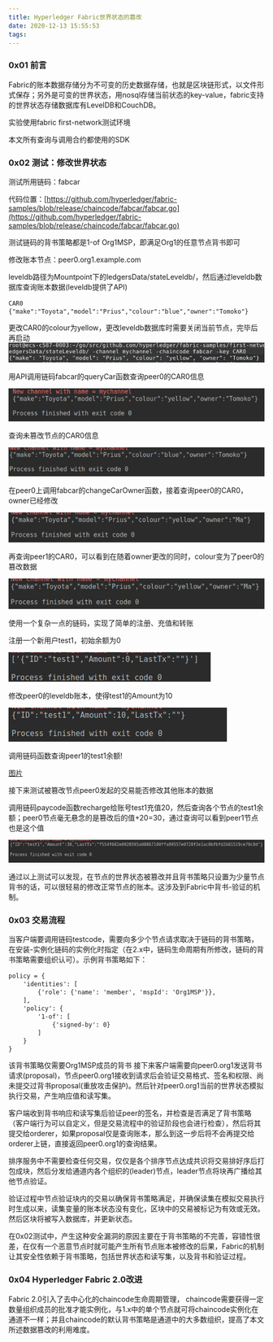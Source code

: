 ```yaml
---
title: Hyperledger Fabric世界状态的篡改
date: 2020-12-13 15:55:53
tags:
---
```

### 0x01 前言

Fabric的账本数据存储分为不可变的历史数据存储，也就是区块链形式，以文件形式保存；另外是可变的世界状态，用nosql存储当前状态的key-value，fabric支持的世界状态存储数据库有LevelDB和CouchDB。

实验使用fabric first-network测试环境

本文所有查询与调用合约都使用的SDK

### 0x02 测试：修改世界状态

测试所用链码：fabcar

代码位置：[https://github.com/hyperledger/fabric-samples/blob/release/chaincode/fabcar/fabcar.go](https://github.com/hyperledger/fabric-samples/blob/release/chaincode/fabcar/fabcar.go)

测试链码的背书策略都是1-of Org1MSP，即满足Org1的任意节点背书即可

修改账本节点：peer0.org1.example.com

leveldb路径为Mountpoint下的ledgersData/stateLeveldb/，然后通过leveldb数据库查询账本数据(leveldb提供了API)

```plain
CAR0 {"make":"Toyota","model":"Prius","colour":"blue","owner":"Tomoko"}
```
更改CAR0的colour为yellow，更改leveldb数据库时需要关闭当前节点，完毕后再启动
![图片](/image/fabric01.PNG)

用API调用链码fabcar的queryCar函数查询peer0的CAR0信息

![图片](/image/fabric02.PNG)

查询未篡改节点的CAR0信息

![图片](/image/fabric03.PNG)

在peer0上调用fabcar的changeCarOwner函数，接着查询peer0的CAR0，owner已经修改

![图片](/image/fabric04.PNG)

再查询peer1的CAR0，可以看到在随着owner更改的同时，colour变为了peer0的篡改数据

![图片](/image/fabric05.png)

使用一个复杂一点的链码，实现了简单的注册、充值和转账

注册一个新用户test1，初始余额为0

![图片](/image/fabric06.png)

修改peer0的leveldb账本，使得test1的Amount为10

![图片](/image/fabric07.png)

调用链码函数查询peer1的test1余额!

[图片](/image/fabric08.png)

接下来测试被篡改节点peer0发起的交易能否修改其他账本的数据

调用链码paycode函数recharge给账号test1充值20，然后查询各个节点的test1余额；peer0节点毫无悬念的是篡改后的值+20=30，通过查询可以看到peer1节点也是这个值

![图片](/image/fabric09.png)

通过以上测试可以发现，在节点的世界状态被篡改并且背书策略只设置为少量节点背书的话，可以很轻易的修改正常节点的账本。这涉及到Fabric中背书-验证的机制。

### 0x03 交易流程

当客户端要调用链码testcode，需要向多少个节点请求取决于链码的背书策略，在安装-实例化链码的实例化时指定（在2.x中，链码生命周期有所修改，链码的背书策略需要组织认可）。示例背书策略如下：

```plain
policy = {
    'identities': [
        {'role': {'name': 'member', 'mspId': 'Org1MSP'}},
    ],
    'policy': {
        '1-of': [
            {'signed-by': 0}
        ]
    }
}
```
该背书策略仅需要Org1MSP成员的背书
接下来客户端需要向peer0.org1发送背书请求(proposal)，节点peer0.org1接收到请求后会验证交易格式、签名和权限、尚未提交过背书proposal(重放攻击保护)。然后针对peer0.org1当前的世界状态模拟执行交易，产生响应值和读写集。

客户端收到背书响应和读写集后验证peer的签名，并检查是否满足了背书策略（客户端行为可以自定义，但是交易流程中的验证阶段也会进行检查），然后将其提交给orderer，如果proposal仅是查询账本，那么到这一步后将不会再提交给orderer上链，直接返回peer0.org1的查询结果。

排序服务中不需要检查任何交易，仅仅是各个排序节点达成共识将交易排好序后打包成块，然后分发给通道内各个组织的(leader)节点，leader节点将块再广播给其他节点验证。

验证过程中节点验证块内的交易以确保背书策略满足，并确保读集在模拟交易执行时生成以来，读集变量的账本状态没有变化，区块中的交易被标记为有效或无效。然后区块将被写入数据库，并更新状态。

在0x02测试中，产生这种安全漏洞的原因主要在于背书策略的不完善，容错性很差，在仅有一个恶意节点时就可能产生所有节点账本被修改的后果，Fabric的机制让其安全性依赖于背书策略，包括世界状态和读写集，以及背书和验证过程。

### 0x04 Hyperledger Fabric 2.0改进

Fabric 2.0引入了去中心化的chaincode生命周期管理， chaincode需要获得一定数量组织成员的批准才能实例化，与1.x中的单个节点就可将chaincode实例化在通道不一样；并且chaincode的默认背书策略是通道中的大多数组织，提高了本文所述数据篡改的利用难度。


